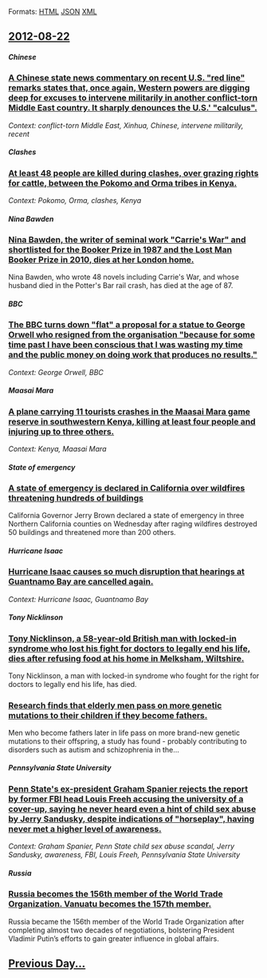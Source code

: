 
Formats: [HTML](2012/08/22/index.html)  [JSON](2012/08/22/index.json)  [XML](2012/08/22/index.xml)  

## [2012-08-22](/news/2012/08/22/index.md)

##### Chinese
### [A Chinese state news commentary on recent U.S. "red line" remarks states that, once again, Western powers are digging deep for excuses to intervene militarily in another conflict-torn Middle East country. It sharply denounces the U.S.' "calculus". ](/news/2012/08/22/a-chinese-state-news-commentary-on-recent-u-s-red-line-remarks-states-that-once-again-western-powers-are-digging-deep-for-excuses-to-in.md)
_Context: conflict-torn Middle East, Xinhua, Chinese, intervene militarily, recent_

##### Clashes
### [At least 48 people are killed during clashes, over grazing rights for cattle, between the Pokomo and Orma tribes in Kenya. ](/news/2012/08/22/at-least-48-people-are-killed-during-clashes-over-grazing-rights-for-cattle-between-the-pokomo-and-orma-tribes-in-kenya.md)
_Context: Pokomo, Orma, clashes, Kenya_

##### Nina Bawden
### [Nina Bawden, the writer of seminal work "Carrie's War" and shortlisted for the Booker Prize in 1987 and the Lost Man Booker Prize in 2010, dies at her London home. ](/news/2012/08/22/nina-bawden-the-writer-of-seminal-work-carrie-s-war-and-shortlisted-for-the-booker-prize-in-1987-and-the-lost-man-booker-prize-in-2010-d.md)
Nina Bawden, who wrote 48 novels including Carrie&#039;s War, and whose husband died in the Potter&#039;s Bar rail crash, has died at the age of 87.

##### BBC
### [The BBC turns down "flat" a proposal for a statue to George Orwell who resigned from the organisation "because for some time past I have been conscious that I was wasting my time and the public money on doing work that produces no results." ](/news/2012/08/22/the-bbc-turns-down-flat-a-proposal-for-a-statue-to-george-orwell-who-resigned-from-the-organisation-because-for-some-time-past-i-have-bee.md)
_Context: George Orwell, BBC_

##### Maasai Mara
### [A plane carrying 11 tourists crashes in the Maasai Mara game reserve in southwestern Kenya, killing at least four people and injuring up to three others. ](/news/2012/08/22/a-plane-carrying-11-tourists-crashes-in-the-maasai-mara-game-reserve-in-southwestern-kenya-killing-at-least-four-people-and-injuring-up-to.md)
_Context: Kenya, Maasai Mara_

##### State of emergency
### [A state of emergency is declared in California over wildfires threatening hundreds of buildings ](/news/2012/08/22/a-state-of-emergency-is-declared-in-california-over-wildfires-threatening-hundreds-of-buildings.md)
California Governor Jerry Brown declared a state of emergency in three Northern California counties on Wednesday after raging wildfires destroyed 50 buildings and threatened more than 200 others.

##### Hurricane Isaac
### [Hurricane Isaac causes so much disruption that hearings at Guantnamo Bay are cancelled again. ](/news/2012/08/22/hurricane-isaac-causes-so-much-disruption-that-hearings-at-guantanamo-bay-are-cancelled-again.md)
_Context: Hurricane Isaac, Guantnamo Bay_

##### Tony Nicklinson
### [Tony Nicklinson, a 58-year-old British man with locked-in syndrome who lost his fight for doctors to legally end his life, dies after refusing food at his home in Melksham, Wiltshire. ](/news/2012/08/22/tony-nicklinson-a-58-year-old-british-man-with-locked-in-syndrome-who-lost-his-fight-for-doctors-to-legally-end-his-life-dies-after-refusi.md)
Tony Nicklinson, a man with locked-in syndrome who fought for the right for doctors to legally end his life, has died.

##### 
### [Research finds that elderly men pass on more genetic mutations to their children if they become fathers. ](/news/2012/08/22/research-finds-that-elderly-men-pass-on-more-genetic-mutations-to-their-children-if-they-become-fathers.md)
Men who become fathers later in life pass on more brand-new genetic mutations to their offspring, a study has found - probably contributing to disorders such as autism and schizophrenia in the...

##### Pennsylvania State University
### [Penn State's ex-president Graham Spanier rejects the report by former FBI head Louis Freeh accusing the university of a cover-up, saying he never heard even a hint of child sex abuse by Jerry Sandusky, despite indications of "horseplay", having never met a higher level of awareness. ](/news/2012/08/22/penn-state-s-ex-president-graham-spanier-rejects-the-report-by-former-fbi-head-louis-freeh-accusing-the-university-of-a-cover-up-saying-he.md)
_Context: Graham Spanier, Penn State child sex abuse scandal, Jerry Sandusky, awareness, FBI, Louis Freeh, Pennsylvania State University_

##### Russia
### [Russia becomes the 156th member of the World Trade Organization. Vanuatu becomes the 157th member. ](/news/2012/08/22/russia-becomes-the-156th-member-of-the-world-trade-organization-vanuatu-becomes-the-157th-member.md)
Russia became the 156th member of the World Trade Organization after completing almost two decades of negotiations, bolstering President Vladimir Putin’s efforts to gain greater influence in global affairs.

## [Previous Day...](/news/2012/08/21/index.md)

